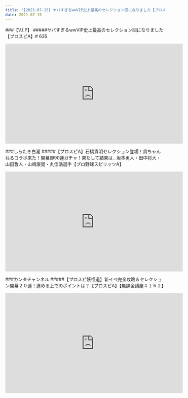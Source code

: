 ```yaml
---
title: "[2021-07-15] ヤバすぎるwwVIP史上最高のセレクション回になりました【プロスピA】# 635 他"
date: 2021-07-15
---
```

###【V.I.P】
#####ヤバすぎるwwVIP史上最高のセレクション回になりました【プロスピA】# 635
<iframe width="560" height="315" src="https://www.youtube.com/embed/DH7WXq1JqN0" frameborder="0" allow="accelerometer; autoplay; clipboard-write; encrypted-media; gyroscope; picture-in-picture" allowfullscreen></iframe>

###しらたき白瀧
#####【プロスピA】石橋貴明セレクション登場！貴ちゃんねるコラボ来た！開幕即90連ガチャ！果たして結果は…坂本勇人・田中将大・山田哲人・山崎康晃・丸佳浩選手【プロ野球スピリッツA】
<iframe width="560" height="315" src="https://www.youtube.com/embed/chPEg7R9CzE" frameborder="0" allow="accelerometer; autoplay; clipboard-write; encrypted-media; gyroscope; picture-in-picture" allowfullscreen></iframe>

###カンタチャンネル
#####【プロスピ妖怪道】新イベ完全攻略＆セレクション開幕２０連！進める上でのポイントは？【プロスピA】【無課金講座＃１６２】
<iframe width="560" height="315" src="https://www.youtube.com/embed/aX3-DEsYyY4" frameborder="0" allow="accelerometer; autoplay; clipboard-write; encrypted-media; gyroscope; picture-in-picture" allowfullscreen></iframe>

